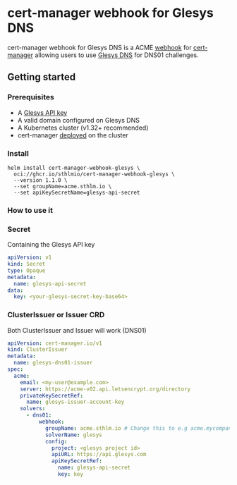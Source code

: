 # cert-manager webhook for Glesys DNS

cert-manager webhook for Glesys DNS is a ACME [webhook](https://cert-manager.io/docs/configuration/acme/dns01/webhook/) for [cert-manager](https://cert-manager.io/) allowing users to use [Glesys DNS](https://glesys.se/tjanster/domaner) for DNS01 challenges.

## Getting started

### Prerequisites

- A [Glesys API key](https://cloud.glesys.com/api-access)
- A valid domain configured on Glesys DNS
- A Kubernetes cluster (v1.32+ recommended)
- cert-manager [deployed](https://cert-manager.io/docs/in7stallation/) on the cluster

### Install

```
helm install cert-manager-webhook-glesys \
  oci://ghcr.io/sthlmio/cert-manager-webhook-glesys \
  --version 1.1.0 \
  --set groupName=acme.sthlm.io \
  --set apiKeySecretName=glesys-api-secret
```

### How to use it

### Secret

Containing the Glesys API key

```yaml
apiVersion: v1
kind: Secret
type: Opaque
metadata:
  name: glesys-api-secret
data:
  key: <your-glesys-secret-key-base64>
```

### ClusterIssuer or Issuer CRD

Both ClusterIssuer and Issuer will work (DNS01)

```yaml
apiVersion: cert-manager.io/v1
kind: ClusterIssuer
metadata:
  name: glesys-dns01-issuer
spec:
  acme:
    email: <my-user@example.com>
    server: https://acme-v02.api.letsencrypt.org/directory
    privateKeySecretRef:
      name: glesys-issuer-account-key
    solvers:
      - dns01:
          webhook:
            groupName: acme.sthlm.io # Change this to e.g acme.mycompany.com
            solverName: glesys
            config:
              project: <glesys project id>
              apiURL: https://api.glesys.com
              apiKeySecretRef:
                name: glesys-api-secret
                key: key
```
